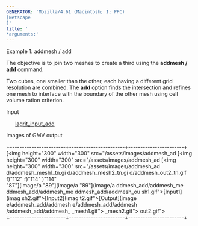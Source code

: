```yaml
---
GENERATOR: 'Mozilla/4.61 (Macintosh; I; PPC) 
[Netscape
]'
title: '
*arguments:'
---
```


 Example 1: addmesh / add

  The objective is to join two meshes to create a third using the
  **addmesh / add** command.
 
  Two cubes, one smaller than the other, each having a different grid
  resolution are combined. The **add** option finds the intersection
  and refines one mesh to interface with the boundary of the other
  mesh using cell volume ration criterion.
 
  Input

        [lagrit\_input\_add](../lagrit_input_add)

  Images of GMV output
 
  +-----------------------+-----------------------+-----------------------+
   [<img height="300" width="300" src="/assets/images/addmesh_ad  [<img height="300" width="300" src="/assets/images/addmesh_ad  [<img height="300" width="300" src="/assets/images/addmesh_ad 
   d/addmesh_mesh1_tn.gi  d/addmesh_mesh2_tn.gi  d/addmesh_out2_tn.gif 
   f)"112"         f)"114"         )"114"         
   "87"](image/a  "89"](image/a  "89"](image/a 
   ddmesh_add/addmesh_me  ddmesh_add/addmesh_me  ddmesh_add/addmesh_ou 
   sh1.gif">[Input1](imag  sh2.gif">[Input2](imag  t2.gif">[Output](image 
   e/addmesh_add/addmesh  e/addmesh_add/addmesh  /addmesh_add/addmesh_ 
   _mesh1.gif">            _mesh2.gif">            out2.gif">             
  +-----------------------+-----------------------+-----------------------+
 
